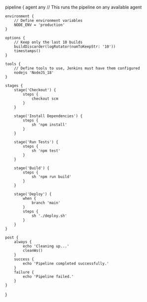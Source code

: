 pipeline {
    agent any  // This runs the pipeline on any available agent

    environment {
        // Define environment variables
        NODE_ENV = 'production'
    }

    options {
        // Keep only the last 10 builds
        buildDiscarder(logRotator(numToKeepStr: '10'))
        timestamps()
    }

    tools {
        // Define tools to use, Jenkins must have them configured
        nodejs 'NodeJS_18'
    }

    stages {
        stage('Checkout') {
            steps {
                checkout scm
            }
        }

        stage('Install Dependencies') {
            steps {
                sh 'npm install'
            }
        }

        stage('Run Tests') {
            steps {
                sh 'npm test'
            }
        }

        stage('Build') {
            steps {
                sh 'npm run build'
            }
        }

        stage('Deploy') {
            when {
                branch 'main'
            }
            steps {
                sh './deploy.sh'
            }
        }
    }

    post {
        always {
            echo 'Cleaning up...'
            cleanWs()
        }
        success {
            echo 'Pipeline completed successfully.'
        }
        failure {
            echo 'Pipeline failed.'
        }
    }
}
